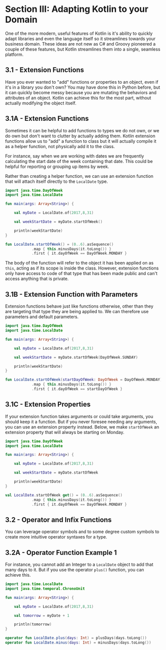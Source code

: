 # Section III: Adapting Kotlin to your Domain

One of the more modern, useful features of Kotlin is it's ability to quickly adapt libraries and even the language itself so it streamlines towards your business domain. These ideas are not new as C# and Groovy pioneered a couple of these features, but Kotlin streamlines them into a single, seamless platform.

## 3.1 - Extension Functions

Have you ever wanted to "add" functions or properties to an object, even if it's in a library you don't own? You may have done this in Python before, but it can quickly become messy because you are mutating the behaviors and attributes of an object. Kotlin can achieve this for the most part, without actually modifying the object itself.

## 3.1A - Extension Functions

Sometimes it can be helpful to add functions to types we do not own, or we do own but don't want to clutter by actually adding them. Kotlin extension functions allow us to "add" a function to class but it will actually compile it as a helper function, not physically add it to the class.

For instance, say when we are working with dates we are frequently calculating the start date of the week containing that date. This could be helpful for reporting or grouping up items by week.

Rather than creating a helper function, we can use an extension function that will attach itself directly to the `LocalDate` type.

```Kotlin
import java.time.DayOfWeek
import java.time.LocalDate

fun main(args: Array<String>) {

    val myDate = LocalDate.of(2017,8,31)

    val weekStartDate = myDate.startOfWeek()

    println(weekStartDate)
}

fun LocalDate.startOfWeek() = (0..6).asSequence()
            .map { this.minusDays(it.toLong()) }
            .first { it.dayOfWeek == DayOfWeek.MONDAY }

```

The body of the function will refer to the object it has been applied on as `this`, acting as if its scope is inside the class. However, extension functions only have access to code of that type that has been made public and can't access anything that is private.


## 3.1B - Extension Function with Parameters

Extension functions behave just like functions otherwise, other than they are targeting that type they are being applied to. We can therefore use parameters and default parameters.

```Kotlin
import java.time.DayOfWeek
import java.time.LocalDate

fun main(args: Array<String>) {

    val myDate = LocalDate.of(2017,8,31)

    val weekStartDate = myDate.startOfWeek(DayOfWeek.SUNDAY)

    println(weekStartDate)
}

fun LocalDate.startOfWeek(startDayOfWeek: DayOfWeek = DayOfWeek.MONDAY) = (0..6).asSequence()
            .map { this.minusDays(it.toLong()) }
            .first { it.dayOfWeek == startDayOfWeek }
```

## 3.1C - Extension Properties

If your extension function takes arguments or could take arguments, you should keep it a function. But if you never foresee needing any arguments, you can use an extension property instead. Below, we make `startOfWeek` an extension property that will always be starting on Monday.

```kotlin
import java.time.DayOfWeek
import java.time.LocalDate

fun main(args: Array<String>) {

    val myDate = LocalDate.of(2017,8,31)

    val weekStartDate = myDate.startOfWeek

    println(weekStartDate)
}

val LocalDate.startOfWeek get() = (0..6).asSequence()
            .map { this.minusDays(it.toLong()) }
            .first { it.dayOfWeek == DayOfWeek.MONDAY }
```

## 3.2 - Operator and Infix Functions

You can leverage operator symbols and to some degree custom symbols to create more intuitive operator syntaxes for a type.


## 3.2A - Operator Function Example 1

For instance, you cannot add an Integer to a `LocalDate` object to add that many days to it. But if you use the operator `plus()` function, you can achieve this.

```kotlin
import java.time.LocalDate
import java.time.temporal.ChronoUnit

fun main(args: Array<String>) {

    val myDate = LocalDate.of(2017,8,31)

    val tomorrow = myDate + 1

    println(tomorrow)
}

operator fun LocalDate.plus(days: Int) = plusDays(days.toLong())
operator fun LocalDate.minus(days: Int) = minusDays(days.toLong())
```
